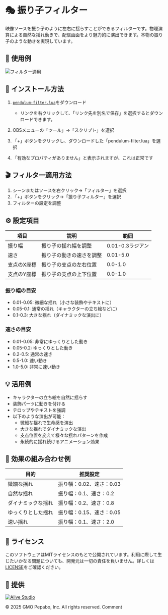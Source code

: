 # 🎭 振り子フィルター

映像ソースを振り子のように左右に揺らすことができるフィルターです。物理演算による自然な揺れ動きで、配信画面をより魅力的に演出できます。本物の振り子のような動きを実現しています。

## 🎥 使用例

![フィルター適用](./pendulum-filter.gif)



## 🔧 インストール方法

1. [`pendulum-filter.lua`](https://raw.githubusercontent.com/pepabo/alive-project-obs-plugins/main/scripts/pendulum-filter/pendulum-filter.lua)をダウンロード

    - リンクを右クリックして、「リンク先を別名で保存」を選択するとダウンロードできます。

2. OBSメニューの「ツール」→「スクリプト」を選択
3. 「+」ボタンをクリックし、ダウンロードした「pendulum-filter.lua」を選択
4. 「有効なプロパティがありません」と表示されますが、これは正常です

## 🎬 フィルター適用方法

1. シーンまたはソースを右クリック→「フィルター」を選択
2. 「+」ボタンをクリック→「振り子フィルター」を選択
3. フィルターの設定を調整

## ⚙️ 設定項目

| 項目 | 説明 | 範囲 |
| ---- | ---- | ---- |
| 振り幅 | 振り子の揺れ幅を調整 | 0.01-0.3ラジアン |
| 速さ | 振り子の動きの速さを調整 | 0.01-5.0 |
| 支点のX座標 | 振り子の支点の左右位置 | 0.0-1.0 |
| 支点のY座標 | 振り子の支点の上下位置 | 0.0-1.0 |

### 振り幅の目安
- 0.01-0.05: 微細な揺れ（小さな装飾やテキストに）
- 0.05-0.1: 通常の揺れ（キャラクターの立ち絵などに）
- 0.1-0.3: 大きな揺れ（ダイナミックな演出に）

### 速さの目安
- 0.01-0.05: 非常にゆっくりとした動き
- 0.05-0.2: ゆっくりとした動き
- 0.2-0.5: 通常の速さ
- 0.5-1.0: 速い動き
- 1.0-5.0: 非常に速い動き

## 💡 活用例

- キャラクターの立ち絵を自然に揺らす
- 装飾パーツに動きを付ける
- テロップやテキストを強調
- 以下のような演出が可能：
  - 微細な揺れで生命感を演出
  - 大きな揺れでダイナミックな演出
  - 支点位置を変えて様々な揺れパターンを作成
  - 永続的に揺れ続けるアニメーション効果

## 📸 効果の組み合わせ例

| 目的 | 推奨設定 |
| ---- | -------- |
| 微細な揺れ | 振り幅：0.02、速さ：0.03 |
| 自然な揺れ | 振り幅：0.1、速さ：0.2 |
| ダイナミックな揺れ | 振り幅：0.2、速さ：0.8 |
| ゆっくりとした揺れ | 振り幅：0.15、速さ：0.05 |
| 速い揺れ | 振り幅：0.1、速さ：2.0 |

## 📝 ライセンス

このソフトウェアはMITライセンスのもとで公開されています。利用に際して生じたいかなる問題についても、開発元は一切の責任を負いません。詳しくは[LICENSE](../../LICENSE)をご確認ください。

## 🎯 提供

[![Alive Studio](../../assets/alive-studio-logo.png)](https://alive-project.com/studio)

© 2025 GMO Pepabo, Inc. All rights reserved. 
Comment
